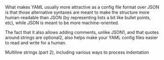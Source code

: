 What makes YAML usually more attractive as a config file format over JSON is that those alternative syntaxes are meant to make the structure more human-readable than JSON (by representing lists a bit like bullet points, etc), while JSON is meant to be more machine-oriented.

The fact that it also allows adding comments, unlike JSON1, and that quotes around strings are optional2, also helps make your YAML config files easier to read and write for a human.

Multiline strings (part 2), including various ways to process indentation
